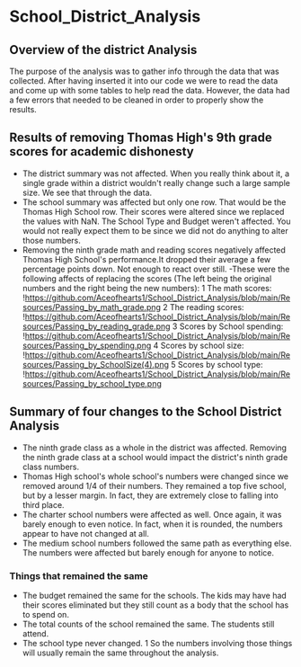 # School_District_Analysis
## Overview of the district Analysis
The purpose of the analysis was to gather info through the data that was collected. After having inserted it into our code we were to read the data and come up with some tables to help read the data. However, the data had a few errors that needed to be cleaned in order to properly show the results.
## Results of removing Thomas High's 9th grade scores for academic dishonesty
- The district summary was not affected. When you really think about it, a single grade within a district wouldn't really change  such a large sample size. We see that through the data.
- The school summary was affected but only one row. That would be the Thomas High School row. Their scores were altered since we replaced the values with NaN. The School Type and Budget weren't affected. You would not really expect them to be since we did not do anything to alter those numbers.
- Removing the ninth grade math and reading scores negatively affected Thomas High School's performance.It dropped their average a few percentage points down. Not enough to react over still.
-These were the following affects of replacing the scores (The left being the original numbers and the right being the new numbers):
1 The math scores:
!https://github.com/Aceofhearts1/School_District_Analysis/blob/main/Resources/Passing_by_math_grade.png
2 The reading scores:
!https://github.com/Aceofhearts1/School_District_Analysis/blob/main/Resources/Passing_by_reading_grade.png
3 Scores by School spending:
!https://github.com/Aceofhearts1/School_District_Analysis/blob/main/Resources/Passing_by_spending.png
4 Scores by school size:
!https://github.com/Aceofhearts1/School_District_Analysis/blob/main/Resources/Passing_by_SchoolSize(4).png
5 Scores by school type:
!https://github.com/Aceofhearts1/School_District_Analysis/blob/main/Resources/Passing_by_school_type.png
## Summary of four changes to the School District Analysis
- The ninth grade class as a whole in the district was affected. Removing the ninth grade class at a school would impact the district's ninth grade class numbers.
- Thomas High school's whole school's numbers were changed since we removed around 1/4 of their numbers. They remained a top five school, but by a lesser margin. In fact, they are extremely close to falling into third place.
- The charter school numbers were affected as well. Once again, it was barely enough to even notice. In fact, when it is rounded, the numbers appear to have not changed at all.
- The medium school numbers followed the same path as everything else. The numbers were affected but barely enough for anyone to notice.
### Things that remained the same
- The budget remained the same for the schools. The kids may have had their scores eliminated but they still count as a body that the school has to spend on.
- The total counts of the school remained the same. The students still attend.
- The school type never changed.
1 So the numbers involving those things will usually remain the same throughout the analysis.